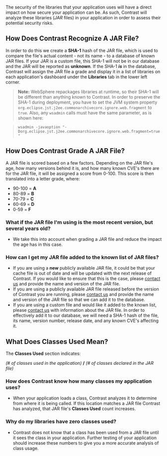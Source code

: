 <!--
title: "Library Analysis"
description: "Overview of how libraries are analyzed"
tags: "TeamServer application user library analysis"
-->

The security of the libraries that your application uses will have a direct impact on how secure your application can be. As such, Contrast will analyze these libraries (*JAR* files) in your application in order to assess their potential security risks.

## How Does Contrast Recognize A JAR File?

In order to do this we create a **SHA-1** hash of the JAR file, which is used to compare the file's actual content - not its name - to a database of known JAR files. If your JAR is a custom file, this SHA-1 will not be in our database and the JAR will be reported as **unknown**. If the SHA-1 ***is*** in the database, Contrast will assign the JAR file a grade and display it in a list of libraries on each application's dashboard under the **Libraries** tab in the lower left corner.

>**Note:** WebSphere repackages libraries at runtime, so their SHA-1 will be different than anything known to Contrast. In order to preserve the SHA-1 during deployment, you have to set the JVM system property ```org.eclipse.jst.j2ee.commonarchivecore.ignore.web.fragment``` to ```true```. Also, any ```wsadmin``` calls must have the same parameter, as is shown here:

>```wsadmin -javaoption "-Dorg.eclipse.jst.j2ee.commonarchivecore.ignore.web.fragment=true"```


## How Does Contrast Grade A JAR File?

A JAR file is scored based on a few factors. Depending on the JAR file's age, how many versions behind it is, and how many known CVE's there are for the JAR file, it will be assigned a score from 0-100. This score is then translated into a letter grade, where: 
* 90-100 = **A**
* 80-89  = **B** 
* 70-79  = **C**
* 60-69  = **D**
* 0-59   = **F**

### What if the JAR file I'm using is the most recent version, but several years old?

* We take this into account when grading a JAR file and reduce the impact the age has in this case.

### How can I get my JAR file added to the known list of JAR files?

* If you are using a **new** publicly available JAR file, it could be that your cache file is out of date and will be updated with the next release of Contrast. If you would like to ensure that this is the case, please [contact us](mailto:bugs@contrastsecurity.com) and provide the name and version of the JAR file.
* If you are using a publicly available JAR file released before the version of Contrast you are running, please [contact us](mailto:bugs@contrastsecurity.com) and provide the name and version of the JAR file so that we can add it to the database.
* If you are using a custom file and would like it added to the known list, please [contact us](mailto:bugs@contrastsecurity.com) with information about the JAR file. In order to effectively add it to our database, we will need a SHA-1 hash of the file, its name, version number, release date, and any known CVE's affecting it.


## What Does Classes Used Mean?

The **Classes Used** section indicates:

*(# of classes used in the application)* **/** *(# of classes declared in the JAR file)*

### How does Contrast know how many classes my application uses?

* When your application loads a class, Contrast analyzes it to determine from where it is being called. If this location matches a JAR file Contrast has analyzed, that JAR file's **Classes Used** count increases.

### Why do my libraries have zero classes used?

* Contrast does not know that a class has been used from a JAR file until it sees the class in your application. Further testing of your application should increase these numbers to give you a more accurate analysis of class usage.
